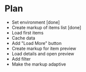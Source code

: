 # Plan

* Set environment [done]
* Create markup of items list [done]
* Load first items
* Cache data
* Add "Load More" button
* Create markup for item preview
* Load details and open preview
* Add filter
* Make the markup adaptive


